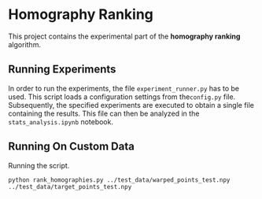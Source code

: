 # Homography Ranking

This project contains the experimental part of the **homography ranking**
algorithm.

## Running Experiments

In order to run the experiments, the file ``experiment_runner.py`` has to be
used. This script loads a configuration settings from the``config.py`` file.
Subsequently, the specified experiments are executed to obtain a single file
containing the results. This file can then be analyzed in the 
``stats_analysis.ipynb`` notebook.

## Running On Custom Data

Running the script.

```
python rank_homographies.py ../test_data/warped_points_test.npy ../test_data/target_points_test.npy
```
